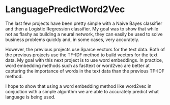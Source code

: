 # LanguagePredictWord2Vec

The last few projects have been pretty simple with a Naive Bayes classifier and then a Logistic Regression classifier. My goal was to show that while not as flashy as building a neural network, they can easily be used to solve business problems quickly and, in some cases, very accurately.

However, the previous projects use Sparce vectors for the text data. Both of the previous projects use the TF-IDF method to build vectors for the text data. My goal with this next project is to use word embeddings. In practice, word embedding methods such as fasttext or word2vec are better at capturing the importance of words in the text data than the previous TF-IDF method.

I hope to show that using a word embedding method like word2vec in conjuction with a simple algorithm we are able to accurately predict what language is being used.
